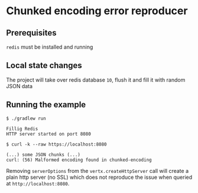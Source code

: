 # Chunked encoding error reproducer

## Prerequisites

`redis` must be installed and running

## Local state changes

The project will take over redis database `10`, flush it and fill it with random JSON data

## Running the example

```
$ ./gradlew run

Fillig Redis
HTTP server started on port 8080
```

```
$ curl -k --raw https://localhost:8080

(...) some JSON chunks (...)
curl: (56) Malformed encoding found in chunked-encoding
```

Removing `serverOptions` from the `vertx.createHttpServer` call will create a plain http server (no SSL) which does not reproduce the issue when queried at `http://localhost:8080`.